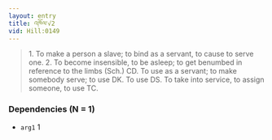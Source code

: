 ```yaml
---
layout: entry
title: འཁོལ་√2
vid: Hill:0149
---
```

> 1\. To make a person a slave; to bind as a servant, to cause to serve one\. 2\. To become insensible, to be asleep; to get benumbed in reference to the limbs (Sch\.) CD\. To use as a servant; to make somebody serve; to use DK\. To use DS\. To take into service, to assign someone, to use TC\.


### Dependencies (N = 1)
* `arg1` 1
